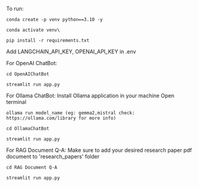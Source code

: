 To run:

```
conda create -p venv python==3.10 -y
```

```
conda activate venv\
```

```
pip install -r requirements.txt
```

Add LANGCHAIN_API_KEY, OPENAI_API_KEY in .env

For OpenAI ChatBot:
```
cd OpenAIChatBot
```
```
streamlit run app.py
```

For Ollama ChatBot:
Install Ollama application in your machine
Open terminal
```
ollama run model_name (eg: gemma2,mistral check: https://ollama.com/library for more info)
```
```
cd OllamaChatBot
```
```
streamlit run app.py
```

For RAG Document Q-A: Make sure to add your desired research paper pdf document to 'research_papers' folder
```
cd RAG Document Q-A
```
```
streamlit run app.py
```